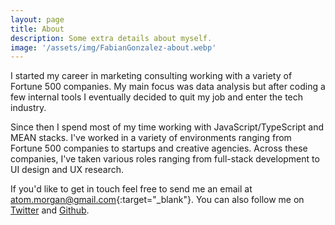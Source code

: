 ```yaml
---
layout: page
title: About
description: Some extra details about myself.
image: '/assets/img/FabianGonzalez-about.webp'
---
```


I started my career in marketing consulting working with a variety of Fortune 500 companies. My main focus was data analysis but after coding a few internal tools I eventually decided to quit my job and enter the tech industry.

Since then I spend most of my time working with JavaScript/TypeScript and MEAN stacks. I've worked in a variety of environments ranging from Fortune 500 companies to startups and creative agencies. Across these companies, I've taken various roles ranging from full-stack development to UI design and UX research.

If you'd like to get in touch feel free to send me an email at [atom.morgan@gmail.com](mailto:FabianGonzalez@gmail.com){:target="_blank"}. You can also follow me on <a href="https://twitter.com/FabianGonzalezdev" target="_blank">Twitter</a> and <a href="https://github.com/FabianGonzalez" target="_blank">Github</a>.

<!-- <div class="gallery-box">
  <div class="gallery">
     <img loading="lazy"  width="100%" height="100%" src="/assets/img/me.webp" alt="Project">
     <img loading="lazy"  width="100%" height="100%" src="/assets/img/project-8.webp" alt="Project">
     <img loading="lazy"  width="100%" height="100%" src="/assets/img/project-6.webp" alt="Project">
  </div>
  <em>Gallery / <a href="https://unsplash.com/" target="_blank">Unsplash</a></em>
</div> -->
